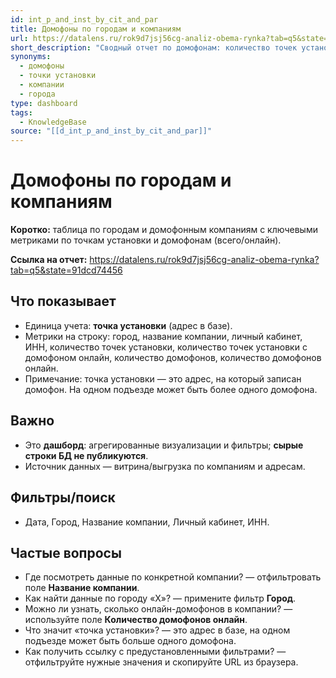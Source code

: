 ```yaml
---
id: int_p_and_inst_by_cit_and_par
title: Домофоны по городам и компаниям
url: https://datalens.ru/rok9d7jsj56cg-analiz-obema-rynka?tab=q5&state=91dcd74456
short_description: "Сводный отчет по домофонам: количество точек установки, домофонов и их онлайн-статус с разрезом по городам и компаниям."
synonyms:
  - домофоны
  - точки установки
  - компании
  - города
type: dashboard
tags:
  - KnowledgeBase
source: "[[d_int_p_and_inst_by_cit_and_par]]"
---
```

# Домофоны по городам и компаниям

**Коротко:** таблица по городам и домофонным компаниям с ключевыми метриками по точкам установки и домофонам (всего/онлайн).

**Ссылка на отчет:** <https://datalens.ru/rok9d7jsj56cg-analiz-obema-rynka?tab=q5&state=91dcd74456>

## Что показывает
- Единица учета: **точка установки** (адрес в базе).
- Метрики на строку: город, название компании, личный кабинет, ИНН, количество точек установки, количество точек установки с домофоном онлайн, количество домофонов, количество домофонов онлайн.
- Примечание: точка установки — это адрес, на который записан домофон. На одном подъезде может быть более одного домофона.

## Важно
- Это **дашборд**: агрегированные визуализации и фильтры; **сырые строки БД не публикуются**.
- Источник данных — витрина/выгрузка по компаниям и адресам.

## Фильтры/поиск
* Дата, Город, Название компании, Личный кабинет, ИНН.

## Частые вопросы
- Где посмотреть данные по конкретной компании? — отфильтровать поле **Название компании**.  
- Как найти данные по городу «X»? — примените фильтр **Город**.  
- Можно ли узнать, сколько онлайн-домофонов в компании? — используйте поле **Количество домофонов онлайн**.  
- Что значит «точка установки»? — это адрес в базе, на одном подъезде может быть больше одного домофона.  
- Как получить ссылку с предустановленными фильтрами? — отфильтруйте нужные значения и скопируйте URL из браузера.
